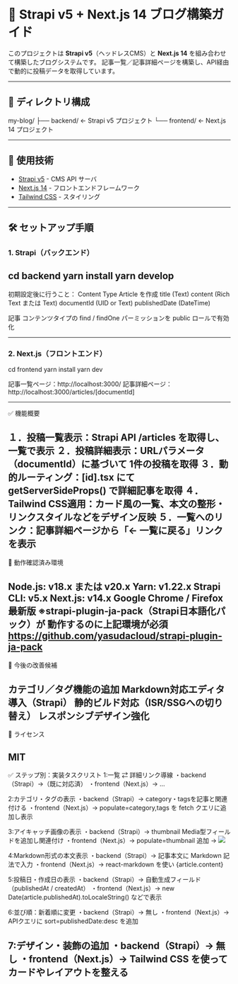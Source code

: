 # 📝 Strapi v5 + Next.js 14 ブログ構築ガイド
このプロジェクトは **Strapi v5**（ヘッドレスCMS）と **Next.js 14** を組み合わせて構築したブログシステムです。
記事一覧／記事詳細ページを構築し、API経由で動的に投稿データを取得しています。

------

## 📁 ディレクトリ構成
my-blog/
├── backend/ ← Strapi v5 プロジェクト
└── frontend/ ← Next.js 14 プロジェクト

------

## 🚀 使用技術

- [Strapi v5](https://strapi.io/) - CMS API サーバ
- [Next.js 14](https://nextjs.org/) - フロントエンドフレームワーク
- [Tailwind CSS](https://tailwindcss.com/) - スタイリング

---

## 🛠 セットアップ手順

### 1. Strapi（バックエンド）
cd backend
yarn install
yarn develop
------
初期設定後に行うこと：
Content Type Article を作成
title (Text)
content (Rich Text または Text)
documentId (UID or Text)
publishedDate (DateTime)

記事 コンテンツタイプの find / findOne パーミッションを public ロールで有効化

---

### 2. Next.js（フロントエンド）
cd frontend
yarn install
yarn dev

記事一覧ページ：http://localhost:3000/
記事詳細ページ：http://localhost:3000/articles/[documentId]

---

✅ 機能概要

１．投稿一覧表示：Strapi API /articles を取得し、一覧で表示
２．投稿詳細表示：URLパラメータ（documentId）に基づいて 1件の投稿を取得
３．動的ルーティング：[id].tsx にて getServerSideProps() で詳細記事を取得
４．Tailwind CSS適用：カード風の一覧、本文の整形・リンクスタイルなどをデザイン反映
５．一覧へのリンク：記事詳細ページから「← 一覧に戻る」リンクを表示
------
🧪 動作確認済み環境

Node.js: v18.x または v20.x
Yarn: v1.22.x
Strapi CLI: v5.x
Next.js: v14.x
Google Chrome / Firefox 最新版
※strapi-plugin-ja-pack（Strapi日本語化パック）が
動作するのに上記環境が必須
https://github.com/yasudacloud/strapi-plugin-ja-pack
------
💬 今後の改善候補

カテゴリ／タグ機能の追加
Markdown対応エディタ導入（Strapi）
静的ビルド対応（ISR/SSGへの切り替え）
レスポンシブデザイン強化
------
📄 ライセンス

MIT
------
✅ ステップ別：実装タスクリスト
1:一覧 ⇄ 詳細リンク導線
・backend（Strapi）→（既に対応済）
・frontend（Next.js）→ <Link href={/articles/${article.documentId}}>...</Link>

2:カテゴリ・タグの表示
・backend（Strapi）→ category・tagsを記事と関連付ける
・frontend（Next.js）→ populate=category,tags を fetch クエリに追加し表示

3:アイキャッチ画像の表示
・backend（Strapi）→ thumbnail Media型フィールドを追加し関連付け
・frontend（Next.js）→ populate=thumbnail 追加 → <Image src={article.thumbnail.url} />

4:Markdown形式の本文表示
・backend（Strapi）→ 記事本文に Markdown 記法で入力
・frontend（Next.js）→ react-markdown を使い <ReactMarkdown>{article.content}</ReactMarkdown>

5:投稿日・作成日の表示
・backend（Strapi）→ 自動生成フィールド（publishedAt / createdAt）
・frontend（Next.js）→ new Date(article.publishedAt).toLocaleString() などで表示

6:並び順：新着順に変更
・backend（Strapi）→ 無し
・frontend（Next.js）→ APIクエリに sort=publishedDate:desc を追加

7:デザイン・装飾の追加
・backend（Strapi）→ 無し
・frontend（Next.js）→ Tailwind CSS を使ってカードやレイアウトを整える
------